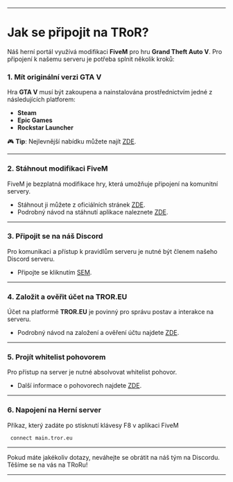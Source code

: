 
---

# **Jak se připojit na TRoR?**

Náš herní portál využívá modifikaci **FiveM** pro hru **Grand Theft Auto V**. Pro připojení k našemu serveru je potřeba splnit několik kroků:

### **1\. Mít originální verzi GTA V**

Hra **GTA V** musí být zakoupena a nainstalována prostřednictvím jedné z následujících platforem:

* **Steam**  
* **Epic Games**  
* **Rockstar Launcher**

🎮 **Tip**: Nejlevnější nabídku můžete najít [ZDE](https://www.g2a.com/grand-theft-auto-v-rockstar-key-global-i10000000788017).

---

### **2\. Stáhnout modifikaci FiveM**

FiveM je bezplatná modifikace hry, která umožňuje připojení na komunitní servery.

* Stáhnout ji můžete z oficiálních stránek [ZDE](https://fivem.net).  
* Podrobný návod na stáhnutí aplikace naleznete [ZDE](http://tror.eu). 

---

### **3\. Připojit se na náš Discord**

Pro komunikaci a přístup k pravidlům serveru je nutné být členem našeho Discord serveru.

* Připojte se kliknutím [SEM](https://discord.gg/tror).

---

### **4\. Založit a ověřit účet na TROR.EU**

Účet na platformě **TROR.EU** je povinný pro správu postav a interakce na serveru.

* Podrobný návod na založení a ověření účtu najdete [ZDE](https://tror.eu).

---

### **5\. Projít whitelist pohovorem**

Pro přístup na server je nutné absolvovat whitelist pohovor.

* Další informace o pohovorech najdete [ZDE](https://tror.eu).

---

### **6\. Napojení na Herní server**

Příkaz, který zadáte po stisknutí klávesy F8 v aplikaci FiveM

     connect main.tror.eu

---

Pokud máte jakékoliv dotazy, neváhejte se obrátit na náš tým na Discordu. Těšíme se na vás na TRoRu\!

---

